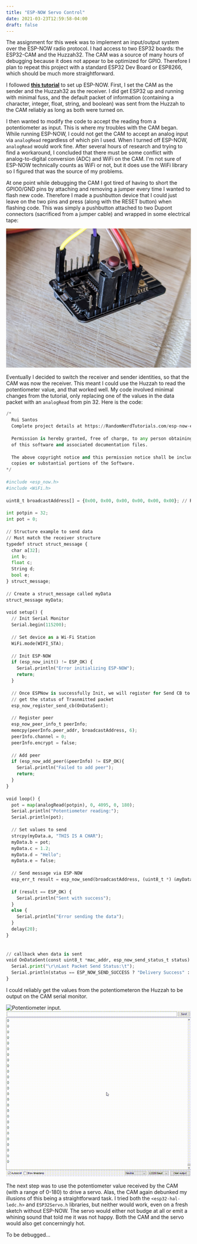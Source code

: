 ```yaml
---
title: "ESP-NOW Servo Control"
date: 2021-03-23T12:59:58-04:00
draft: false
---
```


The assignment for this week was to implement an input/output system over the ESP-NOW radio protocol. I had access to two ESP32 boards: the ESP32-CAM and the Huzzah32. The CAM was a source of many hours of debugging because it does not appear to be optimized for GPIO. Therefore I plan to repeat this project with a standard ESP32 Dev Board or ESP8266, which should be much more straightforward.

I followed **[this tutorial](https://randomnerdtutorials.com/esp-now-esp32-arduino-ide/)** to set up ESP-NOW. First, I set the CAM as the sender and the Huzzah32 as the receiver. I did get ESP32 up and running with minimal fuss, and the default packet of information (containing a character, integer, float, string, and boolean) was sent from the Huzzah to the CAM reliably as long as both were turned on.

I then wanted to modify the code to accept the reading from a potentiometer as input. This is where my troubles with the CAM began. While running ESP-NOW, I could not get the CAM to accept an analog input via `analogRead` regardless of which pin I used. When I turned off ESP-NOW, `analogRead` would work fine. After several hours of research and trying to find a workaround, I concluded that there must be some conflict with analog-to-digital conversion (ADC) and WiFi on the CAM. I'm not sure of ESP-NOW technically counts as WiFi or not, but it does use the WiFi library so I figured that was the source of my problems.

At one point while debugging the CAM I got tired of having to short the GPIO0/GND pins by attaching and removing a jumper every time I wanted to flash new code. Therefore I made a pushbutton device that I could just leave on the two pins and press (along with the RESET button) when flashing code. This was simply a pushbutton attached to two Dupont connectors (sacrificed from a jumper cable) and wrapped in some electrical tape:

![Pushbutton jumper.](images/week9-radio/pushbutton_jumper.jpg)

Eventually I decided to switch the receiver and sender identities, so that the CAM was now the receiver. This meant I could use the Huzzah to read the potentiometer value, and that worked well. My code involved minimal changes from the tutorial, only replacing one of the values in the data packet with an `analogRead` from pin 32. Here is the code:

```python
/*
  Rui Santos
  Complete project details at https://RandomNerdTutorials.com/esp-now-esp32-arduino-ide/
  
  Permission is hereby granted, free of charge, to any person obtaining a copy
  of this software and associated documentation files.
  
  The above copyright notice and this permission notice shall be included in all
  copies or substantial portions of the Software.
*/

#include <esp_now.h>
#include <WiFi.h>

uint8_t broadcastAddress[] = {0x00, 0x00, 0x00, 0x00, 0x00, 0x00}; // REPLACE WITH YOUR RECEIVER MAC Address

int potpin = 32;
int pot = 0;

// Structure example to send data
// Must match the receiver structure
typedef struct struct_message {
  char a[32];
  int b;
  float c;
  String d;
  bool e;
} struct_message;

// Create a struct_message called myData
struct_message myData;
 
void setup() {
  // Init Serial Monitor
  Serial.begin(115200);
 
  // Set device as a Wi-Fi Station
  WiFi.mode(WIFI_STA);

  // Init ESP-NOW
  if (esp_now_init() != ESP_OK) {
    Serial.println("Error initializing ESP-NOW");
    return;
  }

  // Once ESPNow is successfully Init, we will register for Send CB to
  // get the status of Trasnmitted packet
  esp_now_register_send_cb(OnDataSent);
  
  // Register peer
  esp_now_peer_info_t peerInfo;
  memcpy(peerInfo.peer_addr, broadcastAddress, 6);
  peerInfo.channel = 0;  
  peerInfo.encrypt = false;
  
  // Add peer        
  if (esp_now_add_peer(&peerInfo) != ESP_OK){
    Serial.println("Failed to add peer");
    return;
  }
}
 
void loop() {
  pot = map(analogRead(potpin), 0, 4095, 0, 180);
  Serial.println("Potentiometer reading:");
  Serial.println(pot);
  
  // Set values to send
  strcpy(myData.a, "THIS IS A CHAR");
  myData.b = pot;
  myData.c = 1.2;
  myData.d = "Hello";
  myData.e = false;

  // Send message via ESP-NOW
  esp_err_t result = esp_now_send(broadcastAddress, (uint8_t *) &myData, sizeof(myData));
   
  if (result == ESP_OK) {
    Serial.println("Sent with success");
  }
  else {
    Serial.println("Error sending the data");
  }
  delay(20);
}


// callback when data is sent
void OnDataSent(const uint8_t *mac_addr, esp_now_send_status_t status) {
  Serial.print("\r\nLast Packet Send Status:\t");
  Serial.println(status == ESP_NOW_SEND_SUCCESS ? "Delivery Success" : "Delivery Fail");
}
```

I could reliably get the values from the potentiometeron the Huzzah to be output on the CAM serial monitor.

![Potentiometer input.](images/week9-radio/input_pot.gif)
![Serial monitor output.](images/week9-radio/output_sm.gif)

The next step was to use the potentiometer value received by the CAM (with a range of 0-180) to drive a servo. Alas, the CAM again debunked my illusions of this being a straightforward task. I tried both the `<esp32-hal-ledc.h>` and `ESP32Servo.h` libraries, but neither would work, even on a fresh sketch without ESP-NOW. The servo would either not budge at all or emit a whining sound that told me it was not happy. Both the CAM and the servo would also get concerningly hot.

To be debugged...